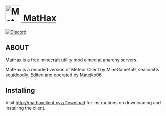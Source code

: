 # <a href="http://mathaxclient.xyz"><img src="http://mathaxclient.xyz/resources/icon/icon.png" alt="MatHax" height="50"/> MatHax</a>
[![Discord](https://img.shields.io/discord/823286525402939402?logo=discord)](https://discord.gg/h9dA5epGDx)

## ABOUT

MatHax is a free minecraft utility mod aimed at anarchy servers.

MatHax is a recoded version of Meteor Client by MineGame159, seasnail & squidoodly.
Edited and operated by Matejko06.

## Installing
Visit http://mathaxclient.xyz/Download for instructions on downloading and installing the client.
